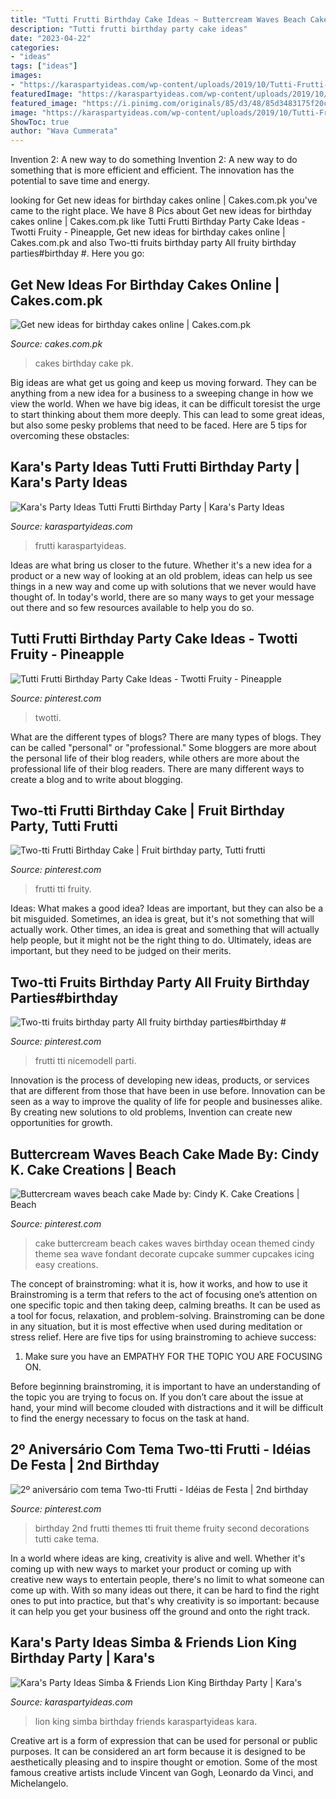 ```yaml
---
title: "Tutti Frutti Birthday Cake Ideas ~ Buttercream Waves Beach Cake Made By: Cindy K. Cake Creations"
description: "Tutti frutti birthday party cake ideas"
date: "2023-04-22"
categories:
- "ideas"
tags: ["ideas"]
images:
- "https://karaspartyideas.com/wp-content/uploads/2019/10/Tutti-Frutti-Birthday-Party-via-Karas-Party-Ideas-KarasPartyIdeas.com10.jpg"
featuredImage: "https://karaspartyideas.com/wp-content/uploads/2019/10/Tutti-Frutti-Birthday-Party-via-Karas-Party-Ideas-KarasPartyIdeas.com10.jpg"
featured_image: "https://i.pinimg.com/originals/85/d3/48/85d3483175f20cc5d3c41f217c07a240.jpg"
image: "https://karaspartyideas.com/wp-content/uploads/2019/10/Tutti-Frutti-Birthday-Party-via-Karas-Party-Ideas-KarasPartyIdeas.com10.jpg"
ShowToc: true
author: "Wava Cummerata"
---
```



Invention 2: A new way to do something
Invention 2: A new way to do something that is more efficient and efficient. The innovation has the potential to save time and energy.

	

		
looking for Get new ideas for birthday cakes online | Cakes.com.pk you've came to the right place. We have 8 Pics about Get new ideas for birthday cakes online | Cakes.com.pk like Tutti Frutti Birthday Party Cake Ideas - Twotti Fruity - Pineapple, Get new ideas for birthday cakes online | Cakes.com.pk and also Two-tti fruits birthday party All fruity birthday parties#birthday #. Here you go:
		
    
## Get New Ideas For Birthday Cakes Online | Cakes.com.pk

<img loading=lazy src="https://www.cakes.com.pk/assets/cakes/WhatsApp_Image_2018-10-03_at_18_06_33(4)1.jpeg" onerror="this.onerror=null;this.src='https://tse3.mm.bing.net/th?id=OIP.ACXwCYYJRZHTjvkOUSlKRQHaJ4&amp;pid=15.1';" alt="Get new ideas for birthday cakes online | Cakes.com.pk">

_Source: cakes.com.pk_

>cakes birthday cake pk. 

	

Big ideas are what get us going and keep us moving forward. They can be anything from a new idea for a business to a sweeping change in how we view the world. When we have big ideas, it can be difficult toresist the urge to start thinking about them more deeply. This can lead to some great ideas, but also some pesky problems that need to be faced. Here are 5 tips for overcoming these obstacles: 

    
## Kara&#039;s Party Ideas Tutti Frutti Birthday Party | Kara&#039;s Party Ideas

<img loading=lazy src="https://karaspartyideas.com/wp-content/uploads/2019/10/Tutti-Frutti-Birthday-Party-via-Karas-Party-Ideas-KarasPartyIdeas.com10.jpg" onerror="this.onerror=null;this.src='https://tse3.mm.bing.net/th?id=OIP.6H5WXAm-erICHN4kcMBH6gHaJ3&amp;pid=15.1';" alt="Kara&#039;s Party Ideas Tutti Frutti Birthday Party | Kara&#039;s Party Ideas">

_Source: karaspartyideas.com_

>frutti karaspartyideas. 

	

Ideas are what bring us closer to the future. Whether it's a new idea for a product or a new way of looking at an old problem, ideas can help us see things in a new way and come up with solutions that we never would have thought of. In today's world, there are so many ways to get your message out there and so few resources available to help you do so.

    
## Tutti Frutti Birthday Party Cake Ideas - Twotti Fruity - Pineapple

<img loading=lazy src="https://i.pinimg.com/736x/b9/0b/3f/b90b3fdc09772290dcae4e26f16e93b6.jpg" onerror="this.onerror=null;this.src='https://tse4.mm.bing.net/th?id=OIP.7z8tRvjZTxLHEQoL0uuDQQHaHa&amp;pid=15.1';" alt="Tutti Frutti Birthday Party Cake Ideas - Twotti Fruity - Pineapple">

_Source: pinterest.com_

>twotti. 

	

What are the different types of blogs?
There are many types of blogs. They can be called "personal" or "professional." Some bloggers are more about the personal life of their blog readers, while others are more about the professional life of their blog readers. There are many different ways to create a blog and to write about blogging.

    
## Two-tti Frutti Birthday Cake | Fruit Birthday Party, Tutti Frutti

<img loading=lazy src="https://i.pinimg.com/originals/e4/7c/88/e47c88d197cfbb14cb012a720623e764.jpg" onerror="this.onerror=null;this.src='https://tse1.mm.bing.net/th?id=OIP.hq3rqWQQw3lGl_5ImDp4wgHaJQ&amp;pid=15.1';" alt="Two-tti Frutti Birthday Cake | Fruit birthday party, Tutti frutti">

_Source: pinterest.com_

>frutti tti fruity. 

	

Ideas: What makes a good idea?
Ideas are important, but they can also be a bit misguided. Sometimes, an idea is great, but it's not something that will actually work. Other times, an idea is great and something that will actually help people, but it might not be the right thing to do. Ultimately, ideas are important, but they need to be judged on their merits.

    
## Two-tti Fruits Birthday Party All Fruity Birthday Parties#birthday #

<img loading=lazy src="https://i.pinimg.com/originals/17/0f/e3/170fe32ced27066ca4d6dadc24fafec9.jpg" onerror="this.onerror=null;this.src='https://tse1.mm.bing.net/th?id=OIP.TfmN6oTygu51E_nZeKY4uwHaJ4&amp;pid=15.1';" alt="Two-tti fruits birthday party All fruity birthday parties#birthday #">

_Source: pinterest.com_

>frutti tti nicemodell parti. 

	

Innovation is the process of developing new ideas, products, or services that are different from those that have been in use before. Innovation can be seen as a way to improve the quality of life for people and businesses alike. By creating new solutions to old problems, Invention can create new opportunities for growth.

    
## Buttercream Waves Beach Cake Made By: Cindy K. Cake Creations | Beach

<img loading=lazy src="https://i.pinimg.com/originals/e7/94/8a/e7948a56aa884ce69121c2dd62bc17b6.jpg" onerror="this.onerror=null;this.src='https://tse4.mm.bing.net/th?id=OIP.5ybVOl0rGYNSmETtISo1KAHaJ4&amp;pid=15.1';" alt="Buttercream waves beach cake Made by: Cindy K. Cake Creations | Beach">

_Source: pinterest.com_

>cake buttercream beach cakes waves birthday ocean themed cindy theme sea wave fondant decorate cupcake summer cupcakes icing easy creations. 

	

The concept of brainstroming: what it is, how it works, and how to use it
Brainstroming is a term that refers to the act of focusing one’s attention on one specific topic and then taking deep, calming breaths. It can be used as a tool for focus, relaxation, and problem-solving. Brainstroming can be done in any situation, but it is most effective when used during meditation or stress relief. Here are five tips for using brainstroming to achieve success:
1. Make sure you have an EMPATHY FOR THE TOPIC YOU ARE FOCUSING ON.

Before beginning brainstroming, it is important to have an understanding of the topic you are trying to focus on. If you don’t care about the issue at hand, your mind will become clouded with distractions and it will be difficult to find the energy necessary to focus on the task at hand.

    
## 2º Aniversário Com Tema Two-tti Frutti - Idéias De Festa | 2nd Birthday

<img loading=lazy src="https://i.pinimg.com/originals/85/d3/48/85d3483175f20cc5d3c41f217c07a240.jpg" onerror="this.onerror=null;this.src='https://tse3.mm.bing.net/th?id=OIP.joZz0LeMsUn6Ji-FjKJWCgHaKt&amp;pid=15.1';" alt="2º aniversário com tema Two-tti Frutti - Idéias de Festa | 2nd birthday">

_Source: pinterest.com_

>birthday 2nd frutti themes tti fruit theme fruity second decorations tutti cake tema. 

	

In a world where ideas are king, creativity is alive and well. Whether it's coming up with new ways to market your product or coming up with creative new ways to entertain people, there's no limit to what someone can come up with. With so many ideas out there, it can be hard to find the right ones to put into practice, but that's why creativity is so important: because it can help you get your business off the ground and onto the right track.

    
## Kara&#039;s Party Ideas Simba &amp; Friends Lion King Birthday Party | Kara&#039;s

<img loading=lazy src="https://karaspartyideas.com/wp-content/uploads/2019/05/Simba-Friends-Lion-King-Birthday-Party-via-Karas-Party-Ideas-KarasPartyIdeas.com_.png" onerror="this.onerror=null;this.src='https://tse2.mm.bing.net/th?id=OIP.tYSMJEJ5Pf9k6IS0riMCwQHaLH&amp;pid=15.1';" alt="Kara&#039;s Party Ideas Simba &amp; Friends Lion King Birthday Party | Kara&#039;s">

_Source: karaspartyideas.com_

>lion king simba birthday friends karaspartyideas kara. 

	

Creative art is a form of expression that can be used for personal or public purposes. It can be considered an art form because it is designed to be aesthetically pleasing and to inspire thought or emotion. Some of the most famous creative artists include Vincent van Gogh, Leonardo da Vinci, and Michelangelo.

